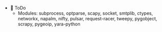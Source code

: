 
* 💭 ToDo
	- Modules: subprocess, optparse, scapy, socket, smtplib, ctypes, networkx, napalm, nifty, pulsar, request-racer, tweepy, pygobject, scrapy, pygeoip, yara-python
